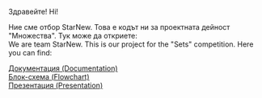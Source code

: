 Здравейте!
Hi!

Ние сме отбор StarNew. Това е кодът ни за проектната дейност "Множества". Тук може да откриете:
<br>
We are team StarNew. This is our project for the "Sets" competition. Here you can find: 

<a href = "https://codingburgas-my.sharepoint.com/:b:/g/personal/srandonova18_codingburgas_bg/EZd_Hk1U0rlNlBlYGIyPZkUBegwjbU7eg3VxMWxOdPr_Rg?e=kKNjfw">Документация (Documentation)</a>
<br>
<a href = "https://codingburgas-my.sharepoint.com/:i:/g/personal/srandonova18_codingburgas_bg/Eexc-u41rNtImgmxhZSE43ABE4MdHXDeZ6QLPSzOSpNUhw?e=7Tf15K"> Блок-схема (Flowchart) </a>
<br>
<a href = "https://codingburgas-my.sharepoint.com/:p:/g/personal/srandonova18_codingburgas_bg/EacFtiRog01Jq6tuUwu3x2EBXwY0K0Jwrfc2He32eQnJQA?e=SppAb4"> Презентация (Presentation) </a>


